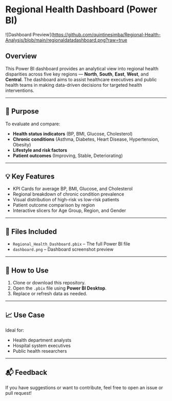 # Regional Health Dashboard (Power BI)

![Dashboard Preview](https://github.com/quintinesimba/Regional-Health-Analysis/blob/main/regionaldatadashboard.png?raw=true

## Overview

This Power BI dashboard provides an analytical view into regional health disparities across five key regions — **North**, **South**, **East**, **West**, and **Central**. The dashboard aims to assist healthcare executives and public health teams in making data-driven decisions for targeted health interventions.

---

## 🎯 Purpose

To evaluate and compare:

* **Health status indicators** (BP, BMI, Glucose, Cholesterol)
* **Chronic conditions** (Asthma, Diabetes, Heart Disease, Hypertension, Obesity)
* **Lifestyle and risk factors**
* **Patient outcomes** (Improving, Stable, Deteriorating)

---

## 💡 Key Features

* KPI Cards for average BP, BMI, Glucose, and Cholesterol
* Regional breakdown of chronic condition prevalence
* Visual distribution of high-risk vs low-risk patients
* Patient outcome comparison by region
* Interactive slicers for Age Group, Region, and Gender

---

## 📂 Files Included

* `Regional_Health_Dashboard.pbix` – The full Power BI file
* `dashboard.png` – Dashboard screenshot preview

---

## 📌 How to Use

1. Clone or download this repository.
2. Open the `.pbix` file using **Power BI Desktop**.
3. Replace or refresh data as needed.

---

## 📈 Use Case

Ideal for:

* Health department analysts
* Hospital system executives
* Public health researchers

---

## 📬 Feedback

If you have suggestions or want to contribute, feel free to open an issue or pull request!

